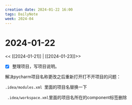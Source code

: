 ```yaml
---
creation date: 2024-01-22 16:00
tags: DailyNote
week: 2024-04
---
```


# 2024-01-22

<< [[2024-01-21]] | [[2024-01-23]]>>

- [x] 整理项目，写项目说明。 

解决pycharm项目名称更改之后重新打开打不开项目的问题：

`.idea/modules.xml `里面的项目名替换一下  
  
` .idea/workspace.xml`里面的项目名所在的component标签删除
